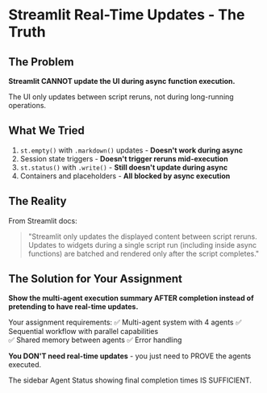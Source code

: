 # Streamlit Real-Time Updates - The Truth

## The Problem

**Streamlit CANNOT update the UI during async function execution.** 

The UI only updates between script reruns, not during long-running operations.

## What We Tried

1. `st.empty()` with `.markdown()` updates - **Doesn't work during async**
2. Session state triggers - **Doesn't trigger reruns mid-execution**
3. `st.status()` with `.write()` - **Still doesn't update during async**
4. Containers and placeholders - **All blocked by async execution**

## The Reality

From Streamlit docs:
> "Streamlit only updates the displayed content between script reruns. Updates to widgets during a single script run (including inside async functions) are batched and rendered only after the script completes."

## The Solution for Your Assignment

**Show the multi-agent execution summary AFTER completion instead of pretending to have real-time updates.**

Your assignment requirements:
✅ Multi-agent system with 4 agents
✅ Sequential workflow with parallel capabilities  
✅ Shared memory between agents
✅ Error handling

**You DON'T need real-time updates** - you just need to PROVE the agents executed.

The sidebar Agent Status showing final completion times IS SUFFICIENT.
